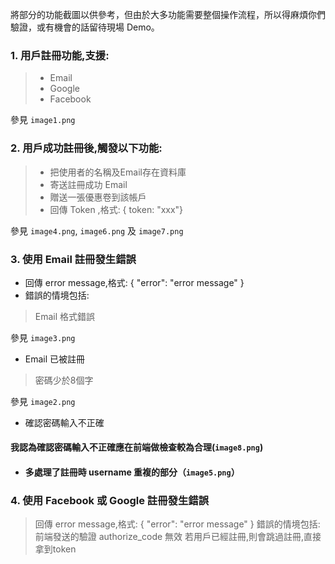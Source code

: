 將部分的功能截圖以供參考，但由於大多功能需要整個操作流程，所以得麻煩你們驗證，或有機會的話留待現場 Demo。

### 1. 用戶註冊功能,支援:
> - Email
> - Google
> - Facebook

參見 `image1.png`

### 2. 用戶成功註冊後,觸發以下功能:
> - 把使用者的名稱及Email存在資料庫
> - 寄送註冊成功 Email
> - 贈送一張優惠卷到該帳戶
> - 回傳 Token ,格式: { token: "xxx"}
 
參見 `image4.png`, `image6.png` 及 `image7.png`

### 3. 使用 Email 註冊發生錯誤
- 回傳 error message,格式: { "error": "error message" }
- 錯誤的情境包括:
> Email 格式錯誤

參見 `image3.png`

- Email 已被註冊
>  密碼少於8個字

參見 `image2.png`

- 確認密碼輸入不正確

#### 我認為確認密碼輸入不正確應在前端做檢查較為合理(`image8.png`)

- #### 多處理了註冊時 username 重複的部分（`image5.png`）

### 4. 使用 Facebook 或 Google 註冊發生錯誤
> 回傳 error message,格式: { "error": "error message" }
> 錯誤的情境包括:
> 前端發送的驗證 authorize_code 無效
> 若用戶已經註冊,則會跳過註冊,直接拿到token